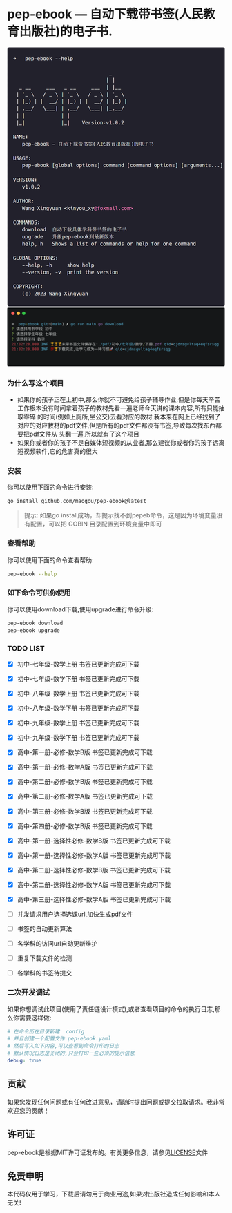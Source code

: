 
# pep-ebook — 自动下载带书签(人民教育出版社)的电子书.


![pep-ebook](doc/pep-ebook.png)
![pep-cli](doc/qi.png)

### 为什么写这个项目
  
  - 如果你的孩子正在上初中,那么你就不可避免给孩子辅导作业,但是你每天辛苦工作根本没有时间拿着孩子的教材先看一遍老师今天讲的课本内容,所有只能抽取零碎
的时间(例如上厕所,坐公交)去看对应的教材,我本来在网上已经找到了对应的对应教材的pdf文件,但是所有的pdf文件都没有书签,导致每次找东西都要把pdf文件从 
  头翻一遍,所以就有了这个项目
  - 如果你或者你的孩子不是自媒体短视频的从业者,那么建议你或者你的孩子远离短视频软件,它的危害真的很大

### 安装

你可以使用下面的命令进行安装:

```bash
go install github.com/maogou/pep-ebook@latest
```

> 提示: 如果go install成功，却提示找不到pepeb命令，这是因为环境变量没有配置，可以把 GOBIN 目录配置到环境变量中即可

### 查看帮助

你可以使用下面的命令查看帮助:

```bash
pep-ebook --help
```

### 如下命令可供你使用

你可以使用download下载,使用upgrade进行命令升级:

```bash
pep-ebook download 
pep-ebook upgrade
```

### TODO LIST

 - [x] 初中-七年级-数学上册 书签已更新完成可下载
 - [x] 初中-七年级-数学下册 书签已更新完成可下载
 - [x] 初中-八年级-数学上册 书签已更新完成可下载
 - [x] 初中-八年级-数学下册 书签已更新完成可下载
 - [x] 初中-九年级-数学上册 书签已更新完成可下载
 - [x] 初中-九年级-数学下册 书签已更新完成可下载
 - [x] 高中-第一册-必修-数学B版 书签已更新完成可下载
 - [x] 高中-第一册-必修-数学A版 书签已更新完成可下载
 - [x] 高中-第二册-必修-数学B版 书签已更新完成可下载
 - [x] 高中-第二册-必修-数学A版 书签已更新完成可下载
 - [x] 高中-第三册-必修-数学B版 书签已更新完成可下载
 - [x] 高中-第四册-必修-数学B版 书签已更新完成可下载
 - [x] 高中-第一册-选择性必修-数学B版 书签已更新完成可下载
 - [x] 高中-第一册-选择性必修-数学A版 书签已更新完成可下载
 - [x] 高中-第二册-选择性必修-数学B版 书签已更新完成可下载
 - [x] 高中-第二册-选择性必修-数学A版 书签已更新完成可下载
 - [x] 高中-第三册-选择性必修-数学A版 书签已更新完成可下载

 - [ ] 并发请求用户选择选课url,加快生成pdf文件
 - [ ] 书签的自动更新算法
 - [ ] 各学科的访问url自动更新维护
 - [ ] 重复下载文件的检测
 - [ ] 各学科的书签待提交


### 二次开发调试

如果你想调试此项目(使用了责任链设计模式),或者查看项目的命令的执行日志,那么你需要这样做:

```yaml
# 在命令所在目录新建  config
# 并且创建一个配置文件 pep-ebook.yaml
# 然后写入如下内容,可以查看到命令打印的日志
# 默认情况日志是关闭的,只会打印一些必须的提示信息
debug: true
```


## 贡献

如果您发现任何问题或有任何改进意见，请随时提出问题或提交拉取请求。我非常欢迎您的贡献！

## 许可证

pep-ebook是根据MIT许可证发布的。有关更多信息，请参见[LICENSE](LICENSE.md)文件

## 免责申明

本代码仅用于学习，下载后请勿用于商业用途,如果对出版社造成任何影响和本人无关!


